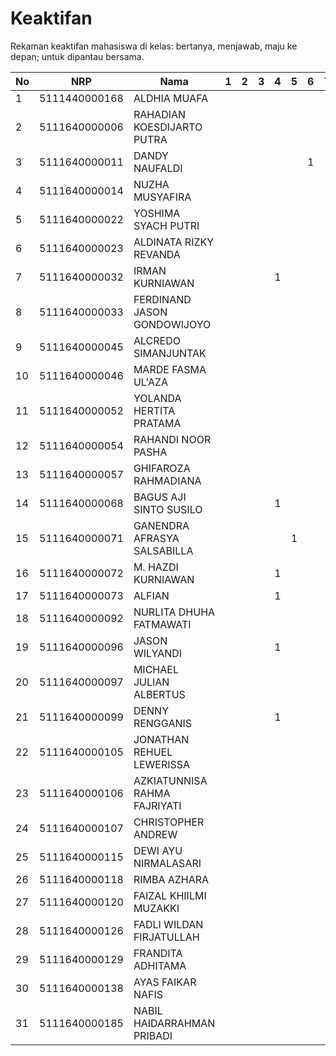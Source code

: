 # Keaktifan
Rekaman keaktifan mahasiswa di kelas: bertanya, menjawab, maju ke depan; untuk dipantau bersama.

| No | NRP           | Nama                         | 1 | 2 | 3 | 4 | 5 | 6 | 7 | 8 | 9 | 10 | 11 | 12 | 13 | 14 | 15 | 16 |
|----|---------------|------------------------------|---|---|---|---|---|---|---|---|---|----|----|----|----|----|----|----|
| 1  | 5111440000168 | ALDHIA MUAFA                 |   |   |   |   |   |   |   |   |   |    |    |    |    |    |    |    |
| 2  | 5111640000006 | RAHADIAN KOESDIJARTO PUTRA   |   |   |   |   |   |   |   |   |   |    |    |    |    |    |    |    |
| 3  | 5111640000011 | DANDY NAUFALDI               |   |   |   |   |   | 1 |   |   |   |    |    |    |    |    |    |    |
| 4  | 5111640000014 | NUZHA MUSYAFIRA              |   |   |   |   |   |   |   |   |   |    |    |    |    |    |    |    |
| 5  | 5111640000022 | YOSHIMA SYACH PUTRI          |   |   |   |   |   |   |   |   |   |    |    |    |    |    |    |    |
| 6  | 5111640000023 | ALDINATA RIZKY REVANDA       |   |   |   |   |   |   |   |   |   |    |    |    |    |    |    |    |
| 7  | 5111640000032 | IRMAN KURNIAWAN              |   |   |   | 1 |   |   |   |   |   |    |    |    |    |    |    |    |
| 8  | 5111640000033 | FERDINAND JASON GONDOWIJOYO  |   |   |   |   |   |   |   |   |   |    |    |    |    |    |    |    |
| 9  | 5111640000045 | ALCREDO SIMANJUNTAK          |   |   |   |   |   |   |   |   |   |    |    |    |    |    |    |    |
| 10 | 5111640000046 | MARDE FASMA UL'AZA           |   |   |   |   |   |   |   |   |   |    |    |    |    |    |    |    |
| 11 | 5111640000052 | YOLANDA HERTITA PRATAMA      |   |   |   |   |   |   |   |   |   |    |    |    |    |    |    |    |
| 12 | 5111640000054 | RAHANDI NOOR PASHA           |   |   |   |   |   |   |   |   |   |    |    |    |    |    |    |    |
| 13 | 5111640000057 | GHIFAROZA RAHMADIANA         |   |   |   |   |   |   |   |   |   |    |    |    |    |    |    |    |
| 14 | 5111640000068 | BAGUS AJI SINTO SUSILO       |   |   |   | 1 |   |   |   |   |   |    |    |    |    |    |    |    |
| 15 | 5111640000071 | GANENDRA AFRASYA SALSABILLA  |   |   |   |   | 1 |   |   |   | 1 |    |    |    |    |    |    |    |
| 16 | 5111640000072 | M. HAZDI KURNIAWAN           |   |   |   | 1 |   |   |   |   |   |    |    |    |    |    |    |    |
| 17 | 5111640000073 | ALFIAN                       |   |   |   | 1 |   |   |   |   |   |    |    |    |    |    |    |    |
| 18 | 5111640000092 | NURLITA DHUHA FATMAWATI      |   |   |   |   |   |   |   |   |   |    |    |    |    |    |    |    |
| 19 | 5111640000096 | JASON WILYANDI               |   |   |   | 1 |   |   |   |   |   |    |    |    |    |    |    |    |
| 20 | 5111640000097 | MICHAEL JULIAN ALBERTUS      |   |   |   |   |   |   |   |   |   |    |    |    |    |    |    |    |
| 21 | 5111640000099 | DENNY RENGGANIS              |   |   |   | 1 |   |   |   |   |   |    |    |    |    |    |    |    |
| 22 | 5111640000105 | JONATHAN REHUEL LEWERISSA    |   |   |   |   |   |   |   |   |   |    |    |    |    |    |    |    |
| 23 | 5111640000106 | AZKIATUNNISA RAHMA FAJRIYATI |   |   |   |   |   |   |   |   |   |    |    |    |    |    |    |    |
| 24 | 5111640000107 | CHRISTOPHER ANDREW           |   |   |   |   |   |   |   |   |   |    |    |    |    |    |    |    |
| 25 | 5111640000115 | DEWI AYU NIRMALASARI         |   |   |   |   |   |   |   |   |   |    |    |    |    |    |    |    |
| 26 | 5111640000118 | RIMBA AZHARA                 |   |   |   |   |   |   |   |   |   |    |    |    |    |    |    |    |
| 27 | 5111640000120 | FAIZAL KHIILMI MUZAKKI       |   |   |   |   |   |   |   |   |   |    |    |    |    |    |    |    |
| 28 | 5111640000126 | FADLI WILDAN FIRJATULLAH     |   |   |   |   |   |   |   |   |   |    |    |    |    |    |    |    |
| 29 | 5111640000129 | FRANDITA ADHITAMA            |   |   |   |   |   |   |   |   |   |    |    |    |    |    |    |    |
| 30 | 5111640000138 | AYAS FAIKAR NAFIS            |   |   |   |   |   |   |   |   |   |    |    |    |    |    |    |    |
| 31 | 5111640000185 | NABIL HAIDARRAHMAN PRIBADI   |   |   |   |   |   |   |   |   |   |    |    |    |    |    |    |    |
